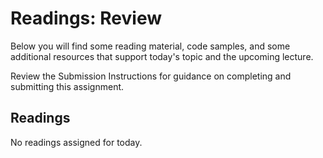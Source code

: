 # Readings: Review

Below you will find some reading material, code samples, and some additional resources that support today's topic and the upcoming lecture.

Review the Submission Instructions for guidance on completing and submitting this assignment.

## Readings

No readings assigned for today.
